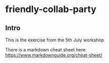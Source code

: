 # friendly-collab-party

## Intro
This is the exercise from the 5th July workshop

There is a markdown cheat sheet here: https://www.markdownguide.org/cheat-sheet/

